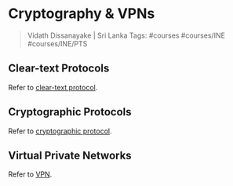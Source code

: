 # Cryptography & VPNs

> Vidath Dissanayake | Sri Lanka
> Tags: #courses #courses/INE #courses/INE/PTS

## Clear-text Protocols

Refer to [clear-text protocol](../../../../../cryptography/secure%20communication/secure%20communication%20protocols/clear-text%20protocol.md).

## Cryptographic Protocols

Refer to [cryptographic protocol](../../../../../cryptography/secure%20communication/secure%20communication%20protocols/cryptographic%20protocol.md).

## Virtual Private Networks

Refer to [VPN](../../../../../cryptography/secure%20communication/secure%20communication%20protocols/VPN.md). 